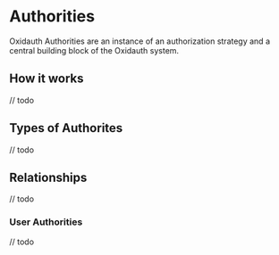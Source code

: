 # Authorities
Oxidauth Authorities are an instance of an authorization strategy and a central building block of the Oxidauth system.

## How it works
// todo

## Types of Authorites
// todo

## Relationships
// todo

### User Authorities
// todo
